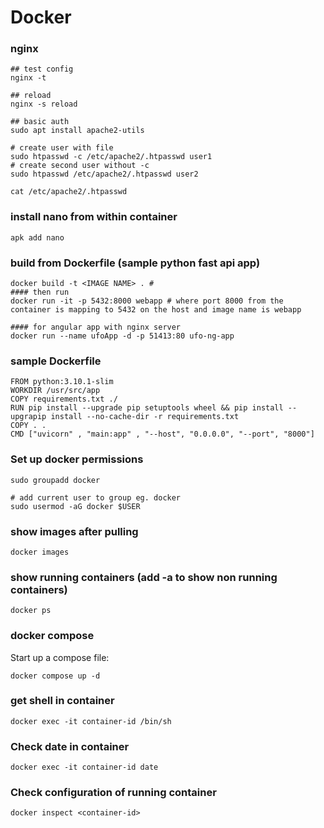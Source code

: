 # Docker 

###  nginx 
	
	## test config 
	nginx -t
	
	## reload
	nginx -s reload

	## basic auth 
	sudo apt install apache2-utils
	
	# create user with file
	sudo htpasswd -c /etc/apache2/.htpasswd user1
	# create second user without -c 
	sudo htpasswd /etc/apache2/.htpasswd user2

	cat /etc/apache2/.htpasswd
	
	
### install nano from within container 

	apk add nano

### build from Dockerfile  (sample python fast api app)

    docker build -t <IMAGE NAME> . # 
    #### then run 
    docker run -it -p 5432:8000 webapp # where port 8000 from the container is mapping to 5432 on the host and image name is webapp
    
	#### for angular app with nginx server
	docker run --name ufoApp -d -p 51413:80 ufo-ng-app
	
### sample Dockerfile 

    FROM python:3.10.1-slim
    WORKDIR /usr/src/app
    COPY requirements.txt ./
    RUN pip install --upgrade pip setuptools wheel && pip install --upgrapip install --no-cache-dir -r requirements.txt
    COPY . .
    CMD ["uvicorn" , "main:app" , "--host", "0.0.0.0", "--port", "8000"]

### Set up docker permissions

    sudo groupadd docker
    
    # add current user to group eg. docker  
	sudo usermod -aG docker $USER

### show images after pulling  

    docker images
 
 ### show running containers (add -a to show non running containers)

	docker ps  

### docker compose 

Start up a compose file:  

    docker compose up -d

### get shell in container 

    docker exec -it container-id /bin/sh

### Check date in container 

    docker exec -it container-id date


### Check configuration of running container 

    docker inspect <container-id>

